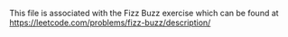 This file is associated with the Fizz Buzz exercise which can be found at https://leetcode.com/problems/fizz-buzz/description/
